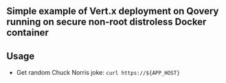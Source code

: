 ## Simple example of Vert.x deployment on Qovery running on secure non-root distroless Docker container

## Usage

- Get random Chuck Norris joke: ```curl https://${APP_HOST}```
